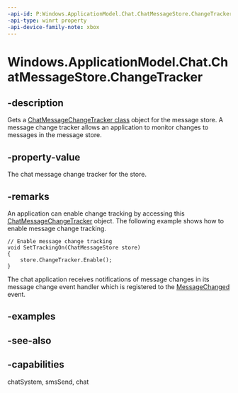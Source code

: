 ```yaml
---
-api-id: P:Windows.ApplicationModel.Chat.ChatMessageStore.ChangeTracker
-api-type: winrt property
-api-device-family-note: xbox
---
```


<!-- Property syntax
public Windows.ApplicationModel.Chat.ChatMessageChangeTracker ChangeTracker { get; }
-->

# Windows.ApplicationModel.Chat.ChatMessageStore.ChangeTracker

## -description
Gets a [ChatMessageChangeTracker class](chatmessagechangetracker.md) object for the message store. A message change tracker allows an application to monitor changes to messages in the message store.

## -property-value
The chat message change tracker for the store.

## -remarks
An application can enable change tracking by accessing this [ChatMessageChangeTracker](chatmessagechangetracker.md) object. The following example shows how to enable message change tracking.

```
// Enable message change tracking
void SetTrackingOn(ChatMessageStore store)
{
    store.ChangeTracker.Enable();
}
```

The chat application receives notifications of message changes in its message change event handler which is registered to the [MessageChanged](chatmessagestore_messagechanged.md) event.

## -examples

## -see-also

## -capabilities
chatSystem, smsSend, chat
